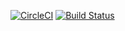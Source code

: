 [![CircleCI](https://circleci.com/gh/Artemas-Muzanenhamo/simple-app/tree/develop.svg?style=svg)](https://circleci.com/gh/Artemas-Muzanenhamo/simple-app/tree/develop)
[![Build Status](https://travis-ci.org/Artemas-Muzanenhamo/simple-app.svg?branch=develop)](https://travis-ci.org/Artemas-Muzanenhamo/simple-app)

